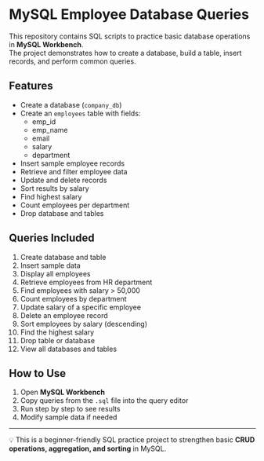 
# MySQL Employee Database Queries

This repository contains SQL scripts to practice basic database operations in **MySQL Workbench**.  
The project demonstrates how to create a database, build a table, insert records, and perform common queries.

## Features

- Create a database (`company_db`)
- Create an `employees` table with fields:
  - emp_id
  - emp_name
  - email
  - salary
  - department
- Insert sample employee records
- Retrieve and filter employee data
- Update and delete records
- Sort results by salary
- Find highest salary
- Count employees per department
- Drop database and tables

## Queries Included

1. Create database and table  
2. Insert sample data  
3. Display all employees  
4. Retrieve employees from HR department  
5. Find employees with salary > 50,000  
6. Count employees by department  
7. Update salary of a specific employee  
8. Delete an employee record  
9. Sort employees by salary (descending)  
10. Find the highest salary  
11. Drop table or database  
12. View all databases and tables  

## How to Use

1. Open **MySQL Workbench**  
2. Copy queries from the `.sql` file into the query editor  
3. Run step by step to see results  
4. Modify sample data if needed  

---

💡 This is a beginner-friendly SQL practice project to strengthen basic **CRUD operations, aggregation, and sorting** in MySQL.
